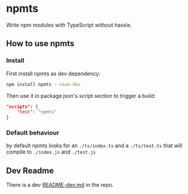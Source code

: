 # npmts
Write npm modules with TypeScript without hassle.

## How to use npmts

### Install
First install npmts as dev dependency:

```sh
npm install npmts --save-dev
```

Then use it in package.json's script section to trigger a build:

```json
"scripts": {
    "test": "npmts"
}
```

### Default behaviour
by default npmts looks for an `./ts/index.ts` and a `./ts/test.ts` that will compile to
`./index.js` and `./test.js`

## Dev Readme
There is a dev [README-dev.md](README-dev.md) in the repo.